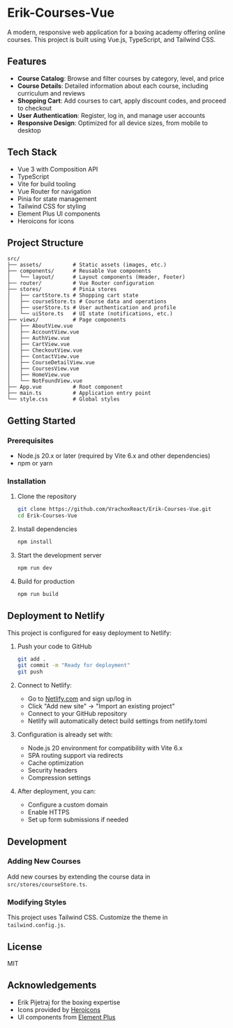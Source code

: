 # Erik-Courses-Vue

A modern, responsive web application for a boxing academy offering online courses. This project is built using Vue.js, TypeScript, and Tailwind CSS.

## Features

- **Course Catalog**: Browse and filter courses by category, level, and price
- **Course Details**: Detailed information about each course, including curriculum and reviews
- **Shopping Cart**: Add courses to cart, apply discount codes, and proceed to checkout
- **User Authentication**: Register, log in, and manage user accounts
- **Responsive Design**: Optimized for all device sizes, from mobile to desktop

## Tech Stack

- Vue 3 with Composition API
- TypeScript
- Vite for build tooling
- Vue Router for navigation
- Pinia for state management
- Tailwind CSS for styling
- Element Plus UI components
- Heroicons for icons

## Project Structure

```
src/
├── assets/          # Static assets (images, etc.)
├── components/      # Reusable Vue components
│   └── layout/      # Layout components (Header, Footer)
├── router/          # Vue Router configuration
├── stores/          # Pinia stores
│   ├── cartStore.ts # Shopping cart state
│   ├── courseStore.ts # Course data and operations
│   ├── userStore.ts # User authentication and profile
│   └── uiStore.ts   # UI state (notifications, etc.)
├── views/           # Page components
│   ├── AboutView.vue
│   ├── AccountView.vue
│   ├── AuthView.vue
│   ├── CartView.vue
│   ├── CheckoutView.vue
│   ├── ContactView.vue
│   ├── CourseDetailView.vue
│   ├── CoursesView.vue
│   ├── HomeView.vue
│   └── NotFoundView.vue
├── App.vue          # Root component
├── main.ts          # Application entry point
└── style.css        # Global styles
```

## Getting Started

### Prerequisites

- Node.js 20.x or later (required by Vite 6.x and other dependencies)
- npm or yarn

### Installation

1. Clone the repository
   ```bash
   git clone https://github.com/VrachoxReact/Erik-Courses-Vue.git
   cd Erik-Courses-Vue
   ```

2. Install dependencies
   ```bash
   npm install
   ```

3. Start the development server
   ```bash
   npm run dev
   ```

4. Build for production
   ```bash
   npm run build
   ```

## Deployment to Netlify

This project is configured for easy deployment to Netlify:

1. Push your code to GitHub
   ```bash
   git add .
   git commit -m "Ready for deployment"
   git push
   ```

2. Connect to Netlify:
   - Go to [Netlify.com](https://netlify.com) and sign up/log in
   - Click "Add new site" → "Import an existing project"
   - Connect to your GitHub repository
   - Netlify will automatically detect build settings from netlify.toml

3. Configuration is already set with:
   - Node.js 20 environment for compatibility with Vite 6.x
   - SPA routing support via redirects
   - Cache optimization
   - Security headers
   - Compression settings

4. After deployment, you can:
   - Configure a custom domain
   - Enable HTTPS
   - Set up form submissions if needed

## Development

### Adding New Courses

Add new courses by extending the course data in `src/stores/courseStore.ts`.

### Modifying Styles

This project uses Tailwind CSS. Customize the theme in `tailwind.config.js`.

## License

MIT

## Acknowledgements

- Erik Pijetraj for the boxing expertise
- Icons provided by [Heroicons](https://heroicons.com/)
- UI components from [Element Plus](https://element-plus.org/)